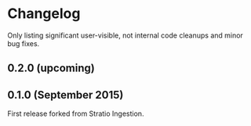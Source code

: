# Changelog

Only listing significant user-visible, not internal code cleanups and minor bug fixes.

## 0.2.0 (upcoming)

## 0.1.0 (September 2015)

First release forked from Stratio Ingestion.
